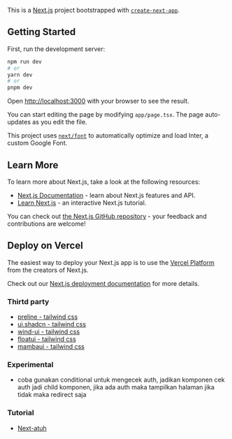 This is a [Next.js](https://nextjs.org/) project bootstrapped with [`create-next-app`](https://github.com/vercel/next.js/tree/canary/packages/create-next-app).

## Getting Started

First, run the development server:

```bash
npm run dev
# or
yarn dev
# or
pnpm dev
```

Open [http://localhost:3000](http://localhost:3000) with your browser to see the result.

You can start editing the page by modifying `app/page.tsx`. The page auto-updates as you edit the file.

This project uses [`next/font`](https://nextjs.org/docs/basic-features/font-optimization) to automatically optimize and load Inter, a custom Google Font.

## Learn More

To learn more about Next.js, take a look at the following resources:

- [Next.js Documentation](https://nextjs.org/docs) - learn about Next.js features and API.
- [Learn Next.js](https://nextjs.org/learn) - an interactive Next.js tutorial.

You can check out [the Next.js GitHub repository](https://github.com/vercel/next.js/) - your feedback and contributions are welcome!

## Deploy on Vercel

The easiest way to deploy your Next.js app is to use the [Vercel Platform](https://vercel.com/new?utm_medium=default-template&filter=next.js&utm_source=create-next-app&utm_campaign=create-next-app-readme) from the creators of Next.js.

Check out our [Next.js deployment documentation](https://nextjs.org/docs/deployment) for more details.

### Thirtd party
- [preline - tailwind css](https://preline.co)
- [ui.shadcn - tailwind css](https://ui.shadcn.com)
- [wind-ui - tailwind css](https://wind-ui.com)
- [floatui - tailwind css](https://floatui.com)
- [mambaui - tailwind css](https://www.mambaui.com)

### Experimental
- coba gunakan conditional untuk mengecek auth, jadikan komponen cek auth jadi child komponen, jika ada auth maka tampilkan halaman jika tidak maka redirect saja

### Tutorial
- [Next-atuh](https://codevoweb.com/setup-and-use-nextauth-in-nextjs-13-app-directory/?utm_content=bd-true)